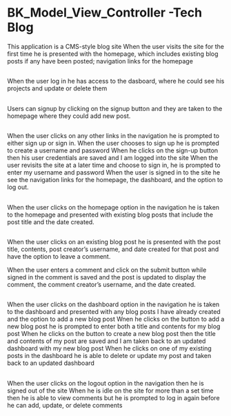# BK_Model_View_Controller -Tech Blog
This application is a CMS-style blog site
When the user visits the site for the first time
he is presented with the homepage, which includes existing blog posts if any have been posted; navigation links for the homepage
## 
When the user log in he has access to the dasboard, where he could see his projects and update or delete them

## 
Users can signup by clicking on the signup button and 
they are taken to the homepage where they could add new post.

##
When the user clicks on any other links in the navigation
he is prompted to either sign up or sign in. When the user chooses to sign up
he is prompted to create a username and password
When he clicks on the sign-up button
then his user credentials are saved and I am logged into the site
When the user revisits the site at a later time and choose to sign in, he is prompted to enter my username and password
When the user is signed in to the site
he see the navigation links for the homepage, the dashboard, and the option to log out.
##
When the user clicks on the homepage option in the navigation
he is taken to the homepage and presented with existing blog posts that include the post title and the date created.
##
When the user clicks on an existing blog post
he is presented with the post title, contents, post creator’s username, and date created for that post and have the option to leave a comment.

When the user enters a comment and click on the submit button while signed in the comment is saved and the post is updated to display the comment, the comment creator’s username, and the date created.

## 
When the user clicks on the dashboard option in the navigation
he is taken to the dashboard and presented with any blog posts I have already created and the option to add a new blog post
Wnen he clicks on the button to add a new blog post
he is prompted to enter both a title and contents for my blog post
When he clicks on the button to create a new blog post
then the title and contents of my post are saved and I am taken back to an updated dashboard with my new blog post
When he clicks on one of my existing posts in the dashboard
he is able to delete or update my post and taken back to an updated dashboard
##
When the user clicks on the logout option in the navigation
then  he is signed out of the site
When he is idle on the site for more than a set time
then he is able to view comments but he is prompted to log in again before he can add, update, or delete comments
